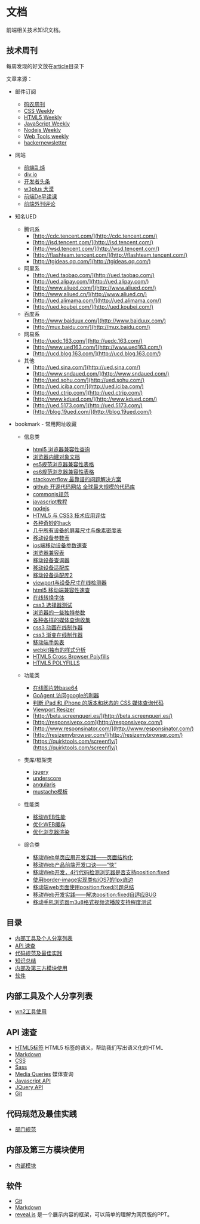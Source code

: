 # 文档

前端相关技术知识文档。


## 技术周刊

每周发现的好文放在[article](http://gitlab.woniu.com/tool/doc/tree/master/article)目录下

文章来源：

* 邮件订阅
	* [码农周刊](http://weekly.manong.io/)
	* [CSS Weekly](http://css-weekly.com/)
	* [HTML5 Weekly](http://html5weekly.com/)
	* [JavaScript Weekly](http://javascriptweekly.com/)
	* [Nodejs Weekly](http://nodeweekly.com/)
	* [Web Tools weekly](http://webtoolsweekly.com/)
	* [hackernewsletter](http://www.hackernewsletter.com/)
* 网站
	* [前端乱炖](http://www.html-js.com/)
	* [div.io](http://div.io/)
	* [开发者头条](http://toutiao.io/)
	* [w3plus 大漠](http://www.w3cplus.com/)
	* [前端De早读课](http://www.zaoduke.net/)
	* [前端外刊评论](http://zhuanlan.zhihu.com/FrontendMagazine)

* 知名UED
   
    - 腾讯系
		* [http://cdc.tencent.com/](http://cdc.tencent.com/)
		* [http://isd.tencent.com/](http://isd.tencent.com/)
		* [http://wsd.tencent.com/](http://wsd.tencent.com/)
		* [http://flashteam.tencent.com/](http://flashteam.tencent.com/)
		* [http://tgideas.qq.com/](http://tgideas.qq.com/)
    - 阿里系
		* [http://ued.taobao.com/](http://ued.taobao.com/)
		* [http://ued.alipay.com/](http://ued.alipay.com/)
		* [http://www.aliued.com/](http://www.aliued.com/)
		* [http://www.aliued.cn/](http://www.aliued.cn/)
		* [http://ued.alimama.com/](http://ued.alimama.com/)
		* [http://ued.koubei.com/](http://ued.koubei.com/)
	- 百度系
		* [http://www.baiduux.com/](http://www.baiduux.com/)
		* [http://mux.baidu.com/](http://mux.baidu.com/)
	- 网易系
		* [http://uedc.163.com/](http://uedc.163.com/)
		* [http://www.ued163.com/](http://www.ued163.com/)
		* [http://ucd.blog.163.com/](http://ucd.blog.163.com/)
	- 其他
		* [http://ued.sina.com/](http://ued.sina.com/)
		* [http://www.sndaued.com/](http://www.sndaued.com/)
		* [http://ued.sohu.com/](http://ued.sohu.com/)
		* [http://ued.iciba.com/](http://ued.iciba.com/)
		* [http://ued.ctrip.com/](http://ued.ctrip.com/)
		* [http://www.kdued.com/](http://www.kdued.com/)
		* [http://ued.5173.com/](http://ued.5173.com/)
		* [http://blog.19ued.com/](http://blog.19ued.com/)

* bookmark - 常用网址收藏

	- 信息类

		* [html5 浏览器兼容性查询](http://caniuse.com/)
		* [浏览器内建对象文档](https://developer.mozilla.org/en-US/docs/Web/JavaScript/Reference/Global_Objects)
		* [es5规范浏览器兼容性表格](http://kangax.github.io/compat-table/es5/)
		* [es6规范浏览器兼容性表格](http://kangax.github.io/compat-table/es6/)
		* [stackoverflow 最靠谱的问题解决方案](http://www.stackoverflow.com/)
		* [github 开源代码网站 全球最大规模的代码库](http://github.com/)
		* [commonjs规范](http://www.commonjs.org/)
		* [javascript教程](http://javascript.ruanyifeng.com/)
		* [nodejs](http://www.nodejs.com/)
		* [HTML5 与 CSS3 技术应用评估](http://html5please.com/)
		* [各种奇妙的hack](http://browserhacks.com/)
		* [几乎所有设备的屏幕尺寸与像素密度表](http://en.wikipedia.org/wiki/List_of_displays_by_pixel_density)
		* [移动设备参数表](http://screensiz.es/phone)
		* [ios端移动设备参数速查](http://ivomynttinen.com/blog/the-ios-design-cheat-sheet-volume-2/)
		* [浏览器兼容表](http://www.quirksmode.org/compatibility.html)
		* [移动设备查询器](https://deviceatlas.com/device-data/devices)
		* [移动设备适配库](http://51degrees.codeplex.com/)
		* [移动设备适配库2](http://detectmobilebrowsers.com/)
		* [viewport与设备尺寸在线检测器](https://deviceatlas.com/device-data/devices)
		* [html5 移动端兼容性速查](http://mobilehtml5.org/)
		* [在线转换字体](http://www.fontsquirrel.com/tools/webfont-generator)
		* [css3 选择器测试](http://tools.css3.info/selectors-test/test.html)
		* [浏览器的一些独特参数](http://www.browserscope.org/)
		* [各种各样的媒体查询收集](http://nmsdvid.com/snippets/)
		* [css3 动画在线制作器](http://ecd.tencent.com/css3/tools.html)
		* [css3 渐变在线制作器](http://www.colorzilla.com/gradient-editor/)
		* [移动端手势表](http://ww1.sinaimg.cn/bmiddle/c2c57f68jw1e4fh7dmw12j20fi2w6qe1.jpg)
		* [webkit独有的样式分析](http://ued.ctrip.com/blog/wp-content/webkitcss/)
		* [HTML5 Cross Browser Polyfills](https://github.com/Modernizr/Modernizr/wiki/HTML5-Cross-Browser-Polyfills)
		* [HTML5 POLYFILLS](http://html5polyfill.com/)

	- 功能类

		* [在线图片转base64](http://tool.css-js.com/base64.html)
		* [GoAgent 访问google的利器](http://maolihui.com/goagent-detail.html)
		* [判断 iPad 和 iPhone 的版本和状态的 CSS 媒体查询代码](http://yujiangshui.com/document/css-media-queries-for-ipads-and-iphones-chinese-version/)
		* [Viewport Resizer](http://lab.maltewassermann.com/viewport-resizer/)
		* [http://beta.screenqueri.es/](http://beta.screenqueri.es/)
		* [http://responsivepx.com](http://responsivepx.com/)
		* [http://www.responsinator.com/](http://www.responsinator.com/)
		* [http://resizemybrowser.com/](http://resizemybrowser.com/)
		* [https://quirktools.com/screenfly/](https://quirktools.com/screenfly/)

	- 类库/框架类
		* [jquery](http://jquery.com/)
		* [underscore](http://underscorejs.org/)
		* [angularjs](https://angularjs.org/)
		* [mustache模板](http://mustache.github.io/)

	- 性能类

		* [移动WEB性能](http://www.webperformancetoday.com/tag/mobile-web-performance/)
		* [优化WEB缓存](https://developers.google.com/speed/docs/best-practices/caching)
		* [优化浏览器渲染](https://developers.google.com/speed/docs/best-practices/rendering)

	- 综合类

		* [移动Web单页应用开发实践——页面结构化](https://github.com/maxzhang/maxzhang.github.com/issues/8)
		* [移动Web产品前端开发口诀——“快”](https://github.com/maxzhang/maxzhang.github.com/issues/1)
		* [移动Web开发，4行代码检测浏览器是否支持position:fixed](https://github.com/maxzhang/maxzhang.github.com/issues/7)
		* [使用border-image实现类似iOS7的1px底边](https://github.com/maxzhang/maxzhang.github.com/issues/4)
		* [移动端web页面使用position:fixed问题总结](https://github.com/maxzhang/maxzhang.github.com/issues/2)
		* [移动Web开发实践——解决position:fixed自适应BUG](https://github.com/maxzhang/maxzhang.github.com/issues/11)
		* [移动手机浏览器m3u8格式视频流播放支持程度测试](https://github.com/maxzhang/maxzhang.github.com/issues/19)

## 目录
* [内部工具及个人分享列表](#share)
* [API 速查](#cheat-sheets)
* [代码规范及最佳实践](#code-style)
* [知识总结](#knowledge)
* [内部及第三方模块使用](#demo)
* [软件](#software)



## <a name="share">内部工具及个人分享列表</a>
* [wn2工具使用](http://gitlab.woniu.com/tool/wn2)



## <a name="cheat-sheets">API 速查</a>
* [HTML5标签](http://websitesetup.org/html5-cheat-sheet/) HTML5 标签的语义，帮助我们写出语义化的HTML
* [Markdown](http://warpedvisions.org/projects/markdown-cheat-sheet)
* [CSS](http://overapi.com/css/)
* [Sass](http://aepicos.com/blog/sass-cheat-sheet/)
* [Media Queries](http://mac-blog.org.ua/css-3-media-queries-cheat-sheet/) 媒体查询
* [Javascript API](http://overapi.com/javascript/)
* [JQuery API](http://oscarotero.com/jquery/)
* [Git](http://www.git-tower.com/blog/git-cheat-sheet/)


## <a name="code-style">代码规范及最佳实践</a>

* [部门规范](http://ued.woniu.com/f2e/rule.html)


## <a name="demo">内部及第三方模块使用</a>

* [内部模块](http://ued.woniu.com/f2e/modul.html)


## <a name="software">软件</a>
* [Git](http://www.liaoxuefeng.com/wiki/0013739516305929606dd18361248578c67b8067c8c017b000)
* [Markdown](http://sspai.com/25137)
* [reveal.js](https://github.com/hakimel/reveal.js) 是一个展示内容的框架，可以简单的理解为网页版的PPT。
